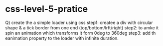# css-level-5-pratice
Q) create the a simple loader using css
step1: createe a div with circular shape & a tick border from one end (top/bottom/lrft/right)
step2: to amke it spin an animation which transforms it form 0deg to 360deg
step3: add th eanimation property to the loader with infinite duration.